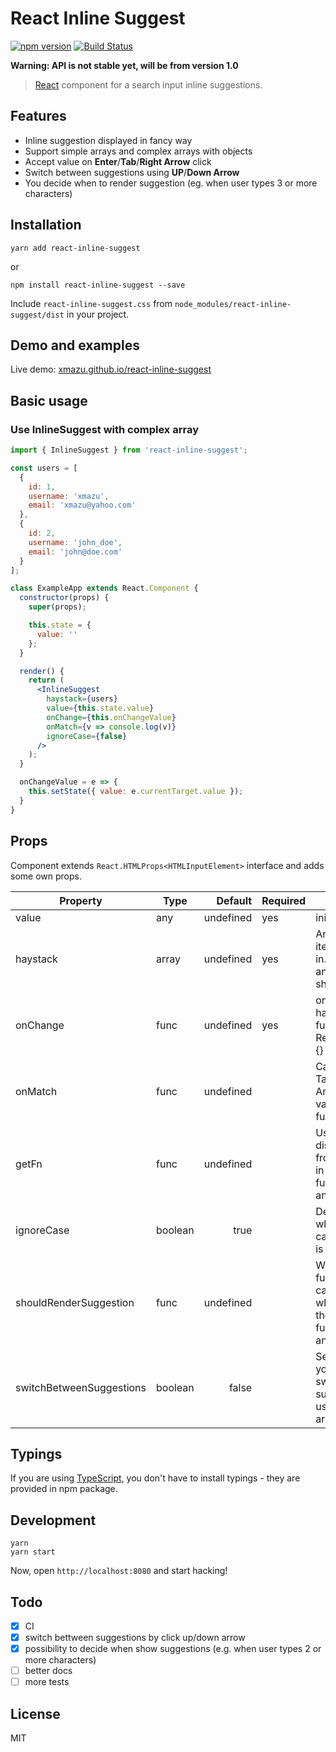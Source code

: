 # React Inline Suggest
[![npm version](https://badge.fury.io/js/react-inline-suggest.svg)](https://badge.fury.io/js/react-inline-suggest)
[![Build Status](https://travis-ci.org/xmazu/react-inline-suggest.svg?branch=master)](https://travis-ci.org/xmazu/react-inline-suggest)

**Warning: API is not stable yet, will be from version 1.0**

> [React](http://facebook.github.io/react/index.html) component for a search input inline suggestions.

## Features

- Inline suggestion displayed in fancy way
- Support simple arrays and complex arrays with objects
- Accept value on **Enter**/**Tab**/**Right Arrow** click
- Switch between suggestions using **UP**/**Down Arrow**
- You decide when to render suggestion (eg. when user types 3 or more characters)

## Installation

```shell
yarn add react-inline-suggest
```

or

```shell
npm install react-inline-suggest --save
```

Include `react-inline-suggest.css` from `node_modules/react-inline-suggest/dist` in your project.

## Demo and examples
Live demo: [xmazu.github.io/react-inline-suggest](https://xmazu.github.io/react-inline-suggest/)

## Basic usage

### Use InlineSuggest with complex array
```jsx
import { InlineSuggest } from 'react-inline-suggest';

const users = [
  {
    id: 1,
    username: 'xmazu',
    email: 'xmazu@yahoo.com'
  },
  {
    id: 2,
    username: 'john_doe',
    email: 'john@doe.com'
  }
];

class ExampleApp extends React.Component {
  constructor(props) {
    super(props);

    this.state = {
      value: ''
    };
  }

  render() {
    return (
      <InlineSuggest 
        haystack={users}
        value={this.state.value}
        onChange={this.onChangeValue}
        onMatch={v => console.log(v)}
        ignoreCase={false}
      />        
    );
  }

  onChangeValue = e => {
    this.setState({ value: e.currentTarget.value });
  }
}

```

## Props

Component extends `React.HTMLProps<HTMLInputElement>` interface and adds some own props.

| Property                 | Type    |   Default | Required | Description                                                                                                          |
|--------------------------|---------|----------:|----------|----------------------------------------------------------------------------------------------------------------------|
| value                    | any     | undefined | yes      | initial field value                                                                                                  |
| haystack                 | array   | undefined | yes      | Array of available items to search in. Items can take an arbitrary shape.                                            |
| onChange                 | func    | undefined | yes      | onChange handler: function(e: React.FormEvent) {}                                                                    |
| onMatch                  | func    | undefined |          | Called when Tab/Enter/Right Arrow pressed or value matches fully                                                     |
| getFn                    | func    | undefined |          | Used to read the display value from each entry in haystack: function(item: any): string {}                           |
| ignoreCase               | boolean |      true |          | Determines whether the case-sensitivity is relevant                                                                  |
| shouldRenderSuggestion   | func    | undefined |          | When typing, this function will be called to consult when to render the suggestion. function(value: any): boolean {} |
| switchBetweenSuggestions | boolean | false     |          | Set it to `true` if you would like to switch between suggestions using Up/Down arrows                                |

## Typings
If you are using [TypeScript](https://www.typescriptlang.org/), you don't have to install typings - they are provided in npm package.

## Development

```shell
yarn
yarn start
```

Now, open `http://localhost:8080` and start hacking!

## Todo

- [x] CI
- [x] switch bettween suggestions by click up/down arrow
- [x] possibility to decide when show suggestions (e.g. when user types 2 or more characters)
- [ ] better docs
- [ ] more tests

## License
MIT